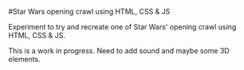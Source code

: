 #Star Wars opening crawl using HTML, CSS & JS

Experiment to try and recreate one of Star Wars' opening crawl using HTML, CSS & JS.

This is a work in progress. Need to add sound and maybe some 3D elements.
